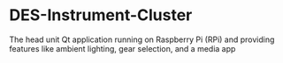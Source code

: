 # DES-Instrument-Cluster
The head unit Qt application running on Raspberry Pi (RPi) and providing features like ambient lighting, gear selection, and a media app
